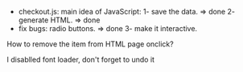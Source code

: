- checkout.js:
main idea of JavaScript:
1- save the data.    => done
2- generate HTML.   => done
- fix bugs: radio buttons.   => done
3- make it interactive.

How to remove the item from HTML page onclick?

I disablled font loader, don't forget to undo it